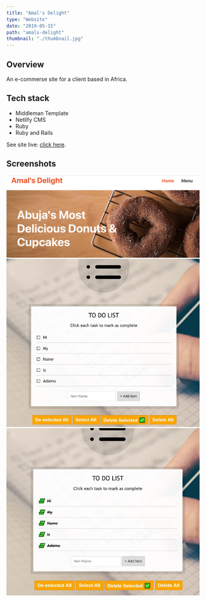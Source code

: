 ```yaml
---
title: "Amal's Delight"
type: "Website"
date: "2019-05-15"
path: "amals-delight"
thumbnail: "./thumbnail.jpg"
---
```


## Overview

An e-commerse site for a client based in Africa.

## Tech stack

- Middleman Template
- Netlify CMS
- Ruby
- Ruby and Rails

See site live: [click here](https://amalsdelight.netlify.com/ "Amal's Delight").

## Screenshots

![Screenshot 1](./image1.jpg)
![Screenshot 2](./todo2.jpg)
![Screenshot 3](./todo3.jpg)
